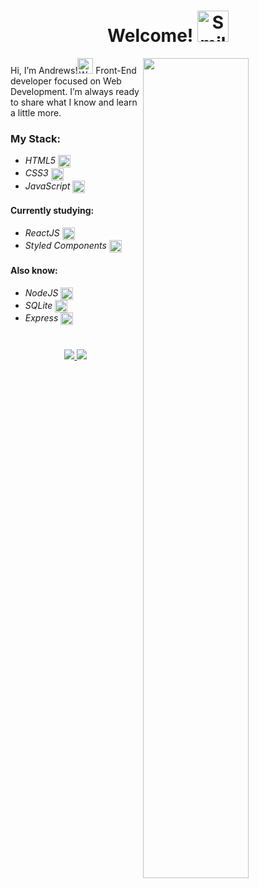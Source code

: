 
<h1 align="center">Welcome! <img src="https://user-images.githubusercontent.com/86017907/179375356-1097f8a7-8007-4d1a-80d9-c2a5f439e522.gif" width="50" alt="Smiling face emoji"/></h1>

<img src="https://cdnb.artstation.com/p/assets/images/images/036/125/405/original/igor-freitas-mesa.gif?1616779562" width="58%" align="right"/>

Hi, I’m Andrews!<img src="https://user-images.githubusercontent.com/86017907/179375279-cffcf0ca-648a-4095-b9f4-df433afb188c.gif" width="25" alt="Waving Hand"/> Front-End  developer focused on Web Development. I’m always ready to share what I know and learn a little more.

### My Stack:
- *HTML5* <img src="https://skillicons.dev/icons?i=html" align="center" width="20"/>
- *CSS3* <img src="https://skillicons.dev/icons?i=css" align="center" width="20"/>
- *JavaScript* <img src="https://skillicons.dev/icons?i=js" align="center" width="20"/>

 #### Currently studying:
  - *ReactJS* <img src="https://skillicons.dev/icons?i=react" align="center" width="20"/>
  - *Styled Components* <img src="https://skillicons.dev/icons?i=styledcomponents" align="center" width="20"/>
  
  #### Also know:
  - *NodeJS* <img src="https://skillicons.dev/icons?i=nodejs" align="center" width="20"/>
  - *SQLite* <img src="https://skillicons.dev/icons?i=sqlite" align="center" width="20"/>
  - *Express* <img src="https://skillicons.dev/icons?i=express" align="center" width="20"/>

# 
<p align="center"> <a href="mailto:andrewscarvalho2001@gmail.com"><img src="https://img.shields.io/badge/Gmail-D14836?style=for-the-badge&logo=gmail&logoColor=white"/> </a>
<a href="https://www.linkedin.com/in/andrewsitiel" target="_blank"><img src="https://img.shields.io/badge/LinkedIn-0077B5?style=for-the-badge&logo=linkedin&logoColor=white"/></a> </p>
